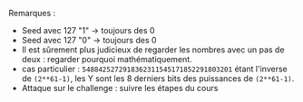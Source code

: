 Remarques :
+ Seed avec 127 "1" -> toujours des 0
+ Seed avec 127 "0" -> toujours des 0
+ Il est sûrement plus judicieux de regarder les nombres avec un pas de deux : regarder pourquoi mathématiquement.
+  cas particulier : `5488425272918362311545171852291803201` étant l'inverse de `(2**61-1)`, les Y sont les 8 derniers bits des puissances de `(2**61-1)`.
+  Attaque sur le challenge : suivre les étapes du cours